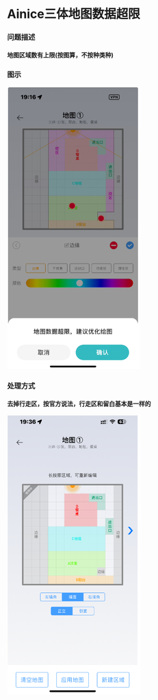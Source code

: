 # Ainice三体地图数据超限
### 问题描述
#### 地图区域数有上限(按图算，不按种类种)
### 图示
![图示](三体地图超限.png)
### 处理方式
#### 去掉行走区，按官方说法，行走区和留白基本是一样的
![图示](三体地图解决后.png)